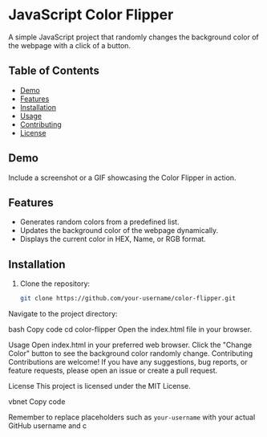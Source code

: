 # JavaScript Color Flipper

A simple JavaScript project that randomly changes the background color of the webpage with a click of a button.

## Table of Contents

- [Demo](#demo)
- [Features](#features)
- [Installation](#installation)
- [Usage](#usage)
- [Contributing](#contributing)
- [License](#license)

## Demo

Include a screenshot or a GIF showcasing the Color Flipper in action.

## Features

- Generates random colors from a predefined list.
- Updates the background color of the webpage dynamically.
- Displays the current color in HEX, Name, or RGB format.

## Installation

1. Clone the repository:

   ```bash
   git clone https://github.com/your-username/color-flipper.git
Navigate to the project directory:

bash
Copy code
cd color-flipper
Open the index.html file in your browser.

Usage
Open index.html in your preferred web browser.
Click the "Change Color" button to see the background color randomly change.
Contributing
Contributions are welcome! If you have any suggestions, bug reports, or feature requests, please open an issue or create a pull request.

License
This project is licensed under the MIT License.

vbnet
Copy code

Remember to replace placeholders such as `your-username` with your actual GitHub username and c
